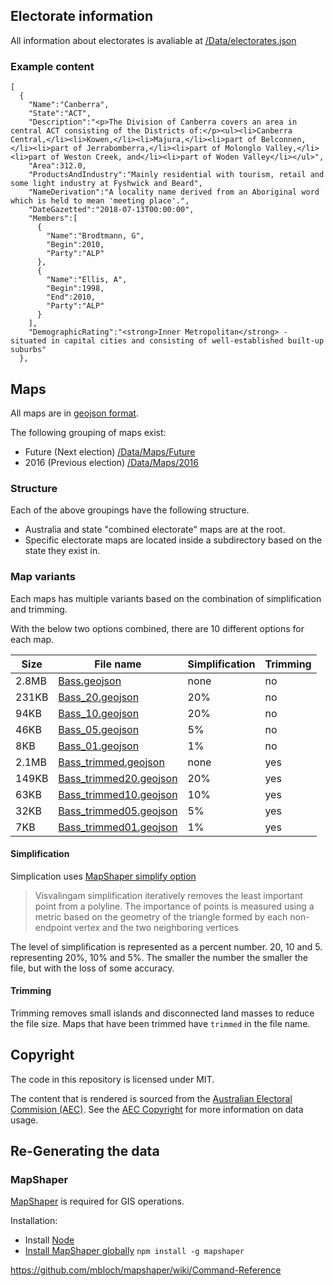 

## Electorate information

All information about electorates is avaliable at [/Data/electorates.json](https://github.com/SimonCropp/AustralianElectorates/blob/master/Data/electorates.json)

### Example content

```
[
  {
    "Name":"Canberra",
    "State":"ACT",
    "Description":"<p>The Division of Canberra covers an area in central ACT consisting of the Districts of:</p><ul><li>Canberra Central,</li><li>Kowen,</li><li>Majura,</li><li>part of Belconnen,</li><li>part of Jerrabomberra,</li><li>part of Molonglo Valley,</li><li>part of Weston Creek, and</li><li>part of Woden Valley</li></ul>",
    "Area":312.0,
    "ProductsAndIndustry":"Mainly residential with tourism, retail and some light industry at Fyshwick and Beard",
    "NameDerivation":"A locality name derived from an Aboriginal word which is held to mean 'meeting place'.",
    "DateGazetted":"2018-07-13T00:00:00",
    "Members":[
      {
        "Name":"Brodtmann, G",
        "Begin":2010,
        "Party":"ALP"
      },
      {
        "Name":"Ellis, A",
        "Begin":1998,
        "End":2010,
        "Party":"ALP"
      }
    ],
    "DemographicRating":"<strong>Inner Metropolitan</strong> - situated in capital cities and consisting of well-established built-up suburbs"
  },
```

## Maps

All maps are in [geojson format](http://geojson.org/).

The following grouping of maps exist:

 * Future (Next election) [/Data/Maps/Future](https://github.com/SimonCropp/AustralianElectorates/tree/master/Data/Maps/Future)
 * 2016 (Previous election) [/Data/Maps/2016](https://github.com/SimonCropp/AustralianElectorates/tree/master/Data/Maps/2016)

### Structure

Each of the above groupings have the following structure.

 * Australia and state "combined electorate" maps are at the root.
 * Specific electorate maps are located inside a subdirectory based on the state they exist in.

### Map variants

Each maps has multiple variants based on the combination of simplification and trimming.

With the below two options combined, there are 10 different options for each map.

| Size  | File name              | Simplification | Trimming |
| ----- | ---------------------- | -------------- | -------- |
| 2.8MB | [Bass.geojson](/blob/master/Data/Maps/Future/TAS/Bass.geojson)           | none           | no       |
| 231KB | [Bass_20.geojson](/blob/master/Data/Maps/Future/TAS/Bass_20.geojson)        | 20%            | no       |
| 94KB  | [Bass_10.geojson](/blob/master/Data/Maps/Future/TAS/Bass_10.geojson)        | 20%            | no       |
| 46KB  | [Bass_05.geojson](/blob/master/Data/Maps/Future/TAS/Bass_05.geojson)         | 5%             | no       |
| 8KB   | [Bass_01.geojson](/blob/master/Data/Maps/Future/TAS/Bass_01.geojson)         | 1%             | no       |
| 2.1MB | [Bass_trimmed.geojson](/blob/master/Data/Maps/Future/TAS/Bass_trimmed.geojson)   | none           | yes      |
| 149KB | [Bass_trimmed20.geojson](/blob/master/Data/Maps/Future/TAS/Bass_trimmed20.geojson) | 20%            | yes      |
| 63KB  | [Bass_trimmed10.geojson](/blob/master/Data/Maps/Future/TAS/Bass_trimmed10.geojson) | 10%            | yes      |
| 32KB  | [Bass_trimmed05.geojson](/blob/master/Data/Maps/Future/TAS/Bass_trimmed05.geojson) | 5%             | yes      |
| 7KB   | [Bass_trimmed01.geojson](/blob/master/Data/Maps/Future/TAS/Bass_trimmed01.geojson) | 1%             | yes      |


#### Simplification

Simplication uses [MapShaper simplify option](https://github.com/mbloch/mapshaper/wiki/Command-Reference#-simplify)

> Visvalingam simplification iteratively removes the least important point from a polyline. The importance of points is measured using a metric based on the geometry of the triangle formed by each non-endpoint vertex and the two neighboring vertices

The level of simplification is represented as a percent number. 20, 10 and 5. representing 20%, 10% and 5%. The smaller the number the smaller the file, but with the loss of some accuracy.  

#### Trimming

Trimming removes small islands and disconnected land masses to reduce the file size. Maps that have been trimmed have `trimmed` in the file name.

## Copyright

The code in this repository is licensed under MIT.

The content that is rendered is sourced from the [Australian Electoral Commision (AEC)](https://www.aec.gov.au/). See the [AEC Copyright](https://www.aec.gov.au/footer/Copyright.htm)  for more information on data usage.

## Re-Generating the data

### MapShaper

[MapShaper](https://github.com/mbloch/mapshaper/) is required for GIS operations.

Installation:

* Install [Node](https://nodejs.org/)
* [Install MapShaper globally](https://github.com/mbloch/mapshaper#installation) `npm install -g mapshaper`

https://github.com/mbloch/mapshaper/wiki/Command-Reference